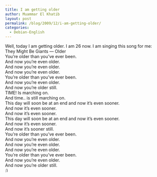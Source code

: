 ```yaml
---
title: I am getting older
author: Muammar El Khatib
layout: post
permalink: /blog/2009/12/i-am-getting-older/
categories:
  - Debian-English
---
```

Well, today I am getting older. I am 26 now. I am singing this song for me:  
They Might Be Giants &#8212; Older  
You&#8217;re older than you&#8217;ve ever been.  
And now you&#8217;re even older.  
And now you&#8217;re even older.  
And now you&#8217;re even older.  
You&#8217;re older than you&#8217;ve ever been.  
And now you&#8217;re even older.  
And now you&#8217;re older still.  
TIME! Is marching on.  
And time.. is still marching on.  
This day will soon be at an end and now it&#8217;s even sooner.  
And now it&#8217;s even sooner.  
And now it&#8217;s even sooner.  
This day will soon be at an end and now it&#8217;s even sooner.  
And now it&#8217;s even sooner.  
And now it&#8217;s sooner still.  
You&#8217;re older than you&#8217;ve ever been.  
And now you&#8217;re even older.  
And now you&#8217;re even older.  
And now you&#8217;re even older.  
You&#8217;re older than you&#8217;ve ever been.  
And now you&#8217;re even older.  
And now you&#8217;re older still.  
<img src="http://muammar.me/blog/wp-includes/images/smilies/simple-smile.png" alt=":)" class="wp-smiley" style="height: 1em; max-height: 1em;" />